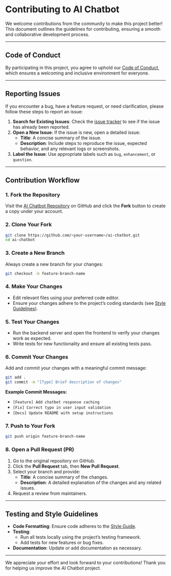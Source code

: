 # Contributing to AI Chatbot

We welcome contributions from the community to make this project better! This document outlines the guidelines for contributing, ensuring a smooth and collaborative development process.

---

## Code of Conduct

By participating in this project, you agree to uphold our [Code of Conduct](link-to-code-of-conduct), which ensures a welcoming and inclusive environment for everyone.

---

## Reporting Issues

If you encounter a bug, have a feature request, or need clarification, please follow these steps to report an issue:

1. **Search for Existing Issues**: Check the [issue tracker](link-to-issue-tracker) to see if the issue has already been reported.
2. **Open a New Issue**: If the issue is new, open a detailed issue:
   - **Title**: A concise summary of the issue.
   - **Description**: Include steps to reproduce the issue, expected behavior, and any relevant logs or screenshots.
3. **Label the Issue**: Use appropriate labels such as `bug`, `enhancement`, or `question`.

---

## Contribution Workflow

### 1. Fork the Repository

Visit the [AI Chatbot Repository](link-to-repo) on GitHub and click the **Fork** button to create a copy under your account.

### 2. Clone Your Fork

```bash
git clone https://github.com/<your-username>/ai-chatbot.git
cd ai-chatbot
```

### 3. Create a New Branch

Always create a new branch for your changes:

```bash
git checkout -b feature-branch-name
```

### 4. Make Your Changes

- Edit relevant files using your preferred code editor.
- Ensure your changes adhere to the project’s coding standards (see [Style Guidelines](#style-guidelines)).

### 5. Test Your Changes

- Run the backend server and open the frontend to verify your changes work as expected.
- Write tests for new functionality and ensure all existing tests pass.

### 6. Commit Your Changes

Add and commit your changes with a meaningful commit message:

```bash
git add .
git commit -m "[Type] Brief description of changes"
```

**Example Commit Messages:**

- `[Feature] Add chatbot response caching`
- `[Fix] Correct typo in user input validation`
- `[Docs] Update README with setup instructions`

### 7. Push to Your Fork

```bash
git push origin feature-branch-name
```

### 8. Open a Pull Request (PR)

1. Go to the original repository on GitHub.
2. Click the **Pull Request** tab, then **New Pull Request**.
3. Select your branch and provide:
   - **Title**: A concise summary of the changes.
   - **Description**: A detailed explanation of the changes and any related issues.
4. Request a review from maintainers.

---

## Testing and Style Guidelines

- **Code Formatting**: Ensure code adheres to the [Style Guide](link-to-style-guide).
- **Testing**:
  - Run all tests locally using the project’s testing framework.
  - Add tests for new features or bug fixes.
- **Documentation**: Update or add documentation as necessary.

---

We appreciate your effort and look forward to your contributions! Thank you for helping us improve the AI Chatbot project.

